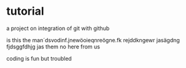 # tutorial
a project on integration of git with github


is this the man´dsvodinf.jnewöoieqnreögne.fk
rejddkngewr
jasägdng
 fjdsggfdhjg
 jas
them no here from us

coding is fun but troubled
